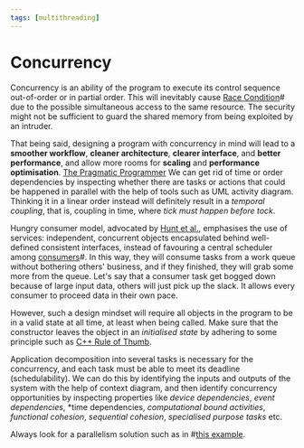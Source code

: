 ```yaml
---
tags: [multithreading]
---
```


# Concurrency

Concurrency is an ability of the program to execute its control sequence
out-of-order or in partial order. This will inevitably cause
[Race Condition](202112061109.md)# due to the possible simultaneous access to
the same resource. The security might not be sufficient to guard the shared
memory from being exploited by an intruder.

That being said, designing a program with concurrency in mind will lead to a
**smoother workflow**, **cleaner architecture**, **clearer interface**, and
**better performance**, and allow more rooms for **scaling** and **performance
optimisation**. [The Pragmatic Programmer](lit/@Hunt1999.md) We can get rid of
time or order dependencies by inspecting whether there are tasks or actions that
could be happened in parallel with the help of tools such as UML activity
diagram. Thinking it in a linear order instead will definitely result in a
*temporal coupling*, that is, coupling in time, where *tick must happen before
tock*.

Hungry consumer model, advocated by [Hunt et al.](lit/@Hunt1999.md), emphasises
the use of services: independent, concurrent objects encapsulated behind
well-defined consistent interfaces, instead of favouring a central scheduler
among [consumers](202201301240.md)#. In this way, they will consume tasks from a
work queue without bothering others' business, and if they finished, they will
grab some more from the queue. Let's say that a consumer task get bogged down
because of large input data, others will just pick up the slack. It allows every
consumer to proceed data in their own pace.

However, such a design mindset will require all objects in the program to be in
a valid state at all time, at least when being called. Make sure that the
constructor leaves the object in an *initialised state* by adhering to some
principle such as [C++ Rule of Thumb](202202012316.md).

Application decomposition into several tasks is necessary for the concurrency,
and each task must be able to meet its deadline (schedulability). We can do this
by identifying the inputs and outputs of the system with the help of context
diagram, and then identify concurrency opportunities by inspecting properties
like *device dependencies*, *event dependencies*, *time dependencies,
*computational bound activities*, *functional cohesion*, *sequential cohesion*,
*specialised purpose tasks* etc.

Always look for a parallelism solution such as in #[this example](202202011649.md).
